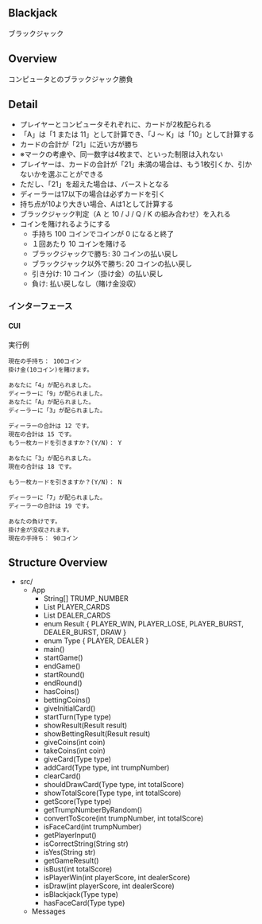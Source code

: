 ## Blackjack

ブラックジャック

## Overview

コンピュータとのブラックジャック勝負

## Detail

- プレイヤーとコンピュータそれぞれに、カードが2枚配られる
- 「A」は「1 または 11」として計算でき、「J ～ K」は「10」として計算する
- カードの合計が「21」に近い方が勝ち
- ※マークの考慮や、同一数字は4枚まで、といった制限は入れない
- プレイヤーは、カードの合計が「21」未満の場合は、もう1枚引くか、引かないかを選ぶことができる
- ただし、「21」を超えた場合は、バーストとなる
- ディーラーは17以下の場合は必ずカードを引く
- 持ち点が10より大きい場合、Aは1として計算する
- ブラックジャック判定（A と 10 / J / Q / K の組み合わせ）を入れる
- コインを賭けれるようにする
    - 手持ち 100 コインでコインが 0 になると終了
    - １回あたり 10 コインを賭ける
    - ブラックジャックで勝ち: 30 コインの払い戻し
    - ブラックジャック以外で勝ち: 20 コインの払い戻し
    - 引き分け: 10 コイン（掛け金）の払い戻し
    - 負け: 払い戻しなし（賭け金没収）

### インターフェース

#### CUI

実行例

``` console
現在の手持ち： 100コイン
掛け金(10コイン)を賭けます。        

あなたに「4」が配られました。       
ディーラーに「9」が配られました。   
あなたに「A」が配られました。       
ディーラーに「3」が配られました。   

ディーラーの合計は 12 です。        
現在の合計は 15 です。
もう一枚カードを引きますか？(Y/N)： Y

あなたに「3」が配られました。
現在の合計は 18 です。       

もう一枚カードを引きますか？(Y/N)： N

ディーラーに「7」が配られました。
ディーラーの合計は 19 です。

あなたの負けです。
掛け金が没収されます。
現在の手持ち： 90コイン
```

## Structure Overview

- src/
    - App
        - String[] TRUMP_NUMBER
        - List<Integer> PLAYER_CARDS
        - List<Integer> DEALER_CARDS
        - enum Result { PLAYER_WIN, PLAYER_LOSE, PLAYER_BURST, DEALER_BURST, DRAW }
        - enum Type { PLAYER, DEALER }
        - main()
        - startGame()
        - endGame()
        - startRound()
        - endRound()
        - hasCoins()
        - bettingCoins()
        - giveInitialCard()
        - startTurn(Type type)
        - showResult(Result result)
        - showBettingResult(Result result)
        - giveCoins(int coin)
        - takeCoins(int coin)
        - giveCard(Type type)
        - addCard(Type type, int trumpNumber)
        - clearCard()
        - shouldDrawCard(Type type, int totalScore)
        - showTotalScore(Type type, int totalScore)
        - getScore(Type type)
        - getTrumpNumberByRandom()
        - convertToScore(int trumpNumber, int totalScore)
        - isFaceCard(int trumpNumber)
        - getPlayerInput()
        - isCorrectString(String str)
        - isYes(String str)
        - getGameResult()
        - isBust(int totalScore)
        - isPlayerWin(int playerScore, int dealerScore)
        - isDraw(int playerScore, int dealerScore)
        - isBlackjack(Type type)
        - hasFaceCard(Type type)
    - Messages